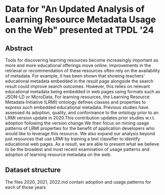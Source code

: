 # Data for "An Updated Analysis of Learning Resource Metadata Usage on the Web" presented at TPDL '24

## Abstract

Tools for discovering learning resources become increasingly important as more and more educational offerings move online. Improvements in the retrieval or recommendation of these resources often rely on the availability of metadata.
For example, it has been shown that showing teachers' educational metadata embedded in the result page alongside the search result could improve search outcomes. However, this relies on relevant educational metadata being embedded in web pages using formats such as JSON-LD or MicroData. For learning resources, the Learning Resource Metadata Initiative (LRMI) ontology defines classes and properties to express such embedded educational metadata. Previous studies have assessed its adoption, quality, and conformance to the ontology prior to an LRMI version update in 2020.This contribution updates prior studies w.r.t. adoption following the version change.We then focus on mining usage patterns of LRMI properties for the benefit of application developers who would like to leverage this resource. We also expand our analysis beyond just resources that use LRMI by training a text classifier to identify educational web pages. As a result, we are able to present what we believe to be the broadest and most recent examination of usage patterns and adoption of learning resource metadata on the web.

## Dataset structure

The files 2020, 2021, 2022.md contain adoption and usage patterns for each of those years
